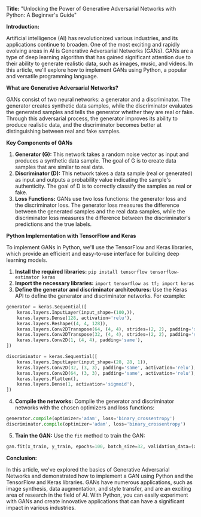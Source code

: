 **Title:** "Unlocking the Power of Generative Adversarial Networks with Python: A Beginner's Guide"

**Introduction:**

Artificial intelligence (AI) has revolutionized various industries, and its applications continue to broaden. One of the most exciting and rapidly evolving areas in AI is Generative Adversarial Networks (GANs). GANs are a type of deep learning algorithm that has gained significant attention due to their ability to generate realistic data, such as images, music, and videos. In this article, we'll explore how to implement GANs using Python, a popular and versatile programming language.

**What are Generative Adversarial Networks?**

GANs consist of two neural networks: a generator and a discriminator. The generator creates synthetic data samples, while the discriminator evaluates the generated samples and tells the generator whether they are real or fake. Through this adversarial process, the generator improves its ability to produce realistic data, and the discriminator becomes better at distinguishing between real and fake samples.

**Key Components of GANs**

1. **Generator (G):** This network takes a random noise vector as input and produces a synthetic data sample. The goal of G is to create data samples that are similar to real data.
2. **Discriminator (D):** This network takes a data sample (real or generated) as input and outputs a probability value indicating the sample's authenticity. The goal of D is to correctly classify the samples as real or fake.
3. **Loss Functions:** GANs use two loss functions: the generator loss and the discriminator loss. The generator loss measures the difference between the generated samples and the real data samples, while the discriminator loss measures the difference between the discriminator's predictions and the true labels.

**Python Implementation with TensorFlow and Keras**

To implement GANs in Python, we'll use the TensorFlow and Keras libraries, which provide an efficient and easy-to-use interface for building deep learning models.

1. **Install the required libraries:** `pip install tensorflow tensorflow-estimator keras`
2. **Import the necessary libraries:** `import tensorflow as tf; import keras`
3. **Define the generator and discriminator architectures:** Use the Keras API to define the generator and discriminator networks. For example:
```python
generator = keras.Sequential([
    keras.layers.InputLayer(input_shape=(100,)),
    keras.layers.Dense(128, activation='relu'),
    keras.layers.Reshape((4, 4, 128)),
    keras.layers.Conv2DTranspose(64, (4, 4), strides=(2, 2), padding='same', activation='relu'),
    keras.layers.Conv2DTranspose(32, (4, 4), strides=(2, 2), padding='same', activation='relu'),
    keras.layers.Conv2D(1, (4, 4), padding='same'),
])

discriminator = keras.Sequential([
    keras.layers.InputLayer(input_shape=(28, 28, 1)),
    keras.layers.Conv2D(32, (3, 3), padding='same', activation='relu'),
    keras.layers.Conv2D(64, (3, 3), padding='same', activation='relu'),
    keras.layers.Flatten(),
    keras.layers.Dense(1, activation='sigmoid'),
])
```
4. **Compile the networks:** Compile the generator and discriminator networks with the chosen optimizers and loss functions:
```python
generator.compile(optimizer='adam', loss='binary_crossentropy')
discriminator.compile(optimizer='adam', loss='binary_crossentropy')
```
5. **Train the GAN:** Use the `fit` method to train the GAN:
```python
gan.fit(x_train, y_train, epochs=100, batch_size=32, validation_data=(x_test, y_test))
```
**Conclusion:**

In this article, we've explored the basics of Generative Adversarial Networks and demonstrated how to implement a GAN using Python and the TensorFlow and Keras libraries. GANs have numerous applications, such as image synthesis, data augmentation, and style transfer, and are an exciting area of research in the field of AI. With Python, you can easily experiment with GANs and create innovative applications that can have a significant impact in various industries.